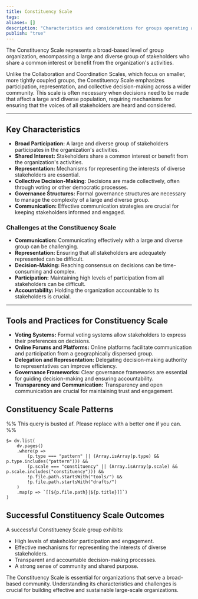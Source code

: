 ```yaml
---
title: Constituency Scale
tags: 
aliases: []
description: "Characteristics and considerations for groups operating at the Constituency Scale."
publish: "true"
---
```


The Constituency Scale represents a broad-based level of group organization, encompassing a large and diverse group of stakeholders who share a common interest or benefit from the organization's activities.  

Unlike the Collaboration and Coordination Scales, which focus on smaller, more tightly coupled groups, the Constituency Scale emphasizes participation, representation, and collective decision-making across a wider community.  This scale is often necessary when decisions need to be made that affect a large and diverse population, requiring mechanisms for ensuring that the voices of all stakeholders are heard and considered.

---

## Key Characteristics

* **Broad Participation:**  A large and diverse group of stakeholders participates in the organization's activities.
* **Shared Interest:**  Stakeholders share a common interest or benefit from the organization's activities.
* **Representation:**  Mechanisms for representing the interests of diverse stakeholders are essential.
* **Collective Decision-Making:**  Decisions are made collectively, often through voting or other democratic processes.
* **Governance Structures:**  Formal governance structures are necessary to manage the complexity of a large and diverse group.
* **Communication:**  Effective communication strategies are crucial for keeping stakeholders informed and engaged.

### Challenges at the Constituency Scale

* **Communication:**  Communicating effectively with a large and diverse group can be challenging.
* **Representation:**  Ensuring that all stakeholders are adequately represented can be difficult.
* **Decision-Making:**  Reaching consensus on decisions can be time-consuming and complex.
* **Participation:**  Maintaining high levels of participation from all stakeholders can be difficult.
* **Accountability:**  Holding the organization accountable to its stakeholders is crucial.

---

## Tools and Practices for Constituency Scale

* **Voting Systems:**  Formal voting systems allow stakeholders to express their preferences on decisions.
* **Online Forums and Platforms:**  Online platforms facilitate communication and participation from a geographically dispersed group.
* **Delegation and Representation:**  Delegating decision-making authority to representatives can improve efficiency.
* **Governance Frameworks:**  Clear governance frameworks are essential for guiding decision-making and ensuring accountability.
* **Transparency and Communication:**  Transparency and open communication are crucial for maintaining trust and engagement.

## Constituency Scale Patterns

%% This query is busted af. Please replace with a better one if you can.  %%
```
$= dv.list(
    dv.pages()
    .where(p => 
        (p.type === "pattern" || (Array.isArray(p.type) && p.type.includes("pattern"))) &&
        (p.scale === "constituency" || (Array.isArray(p.scale) && p.scale.includes("constituency"))) &&
        !p.file.path.startsWith("tools/") &&
        !p.file.path.startsWith("drafts/")
    )
    .map(p => `[[${p.file.path}|${p.title}]]`)
)
```

## Successful Constituency Scale Outcomes

A successful Constituency Scale group exhibits:

* High levels of stakeholder participation and engagement.
* Effective mechanisms for representing the interests of diverse stakeholders.
* Transparent and accountable decision-making processes.
* A strong sense of community and shared purpose.

The Constituency Scale is essential for organizations that serve a broad-based community.  Understanding its characteristics and challenges is crucial for building effective and sustainable large-scale organizations.